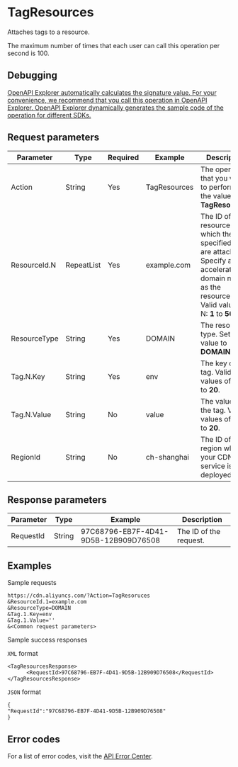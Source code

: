 # TagResources

Attaches tags to a resource.

The maximum number of times that each user can call this operation per second is 100.

## Debugging

[OpenAPI Explorer automatically calculates the signature value. For your convenience, we recommend that you call this operation in OpenAPI Explorer. OpenAPI Explorer dynamically generates the sample code of the operation for different SDKs.](https://api.aliyun.com/#product=Cdn&api=TagResources&type=RPC&version=2018-05-10)

## Request parameters

|Parameter|Type|Required|Example|Description|
|---------|----|--------|-------|-----------|
|Action|String|Yes|TagResources|The operation that you want to perform. Set the value to **TagResources**. |
|ResourceId.N|RepeatList|Yes|example.com|The ID of the resource to which the specified tags are attached. Specify an accelerated domain name as the resource ID. Valid values of N: **1** to **50**. |
|ResourceType|String|Yes|DOMAIN|The resource type. Set the value to **DOMAIN**. |
|Tag.N.Key|String|Yes|env|The key of the tag. Valid values of N: **1** to **20**. |
|Tag.N.Value|String|No|value|The value of the tag. Valid values of N: **1** to **20**. |
|RegionId|String|No|ch-shanghai|The ID of the region where your CDN service is deployed. |

## Response parameters

|Parameter|Type|Example|Description|
|---------|----|-------|-----------|
|RequestId|String|97C68796-EB7F-4D41-9D5B-12B909D76508|The ID of the request. |

## Examples

Sample requests

```
https://cdn.aliyuncs.com/?Action=TagResoruces
&ResourceId.1=example.com
&ResourceType=DOMAIN
&Tag.1.Key=env
&Tag.1.Value=''
&<Common request parameters>
```

Sample success responses

`XML` format

```
<TagResourcesResponse>
	  <RequestId>97C68796-EB7F-4D41-9D5B-12B909D76508</RequestId>
</TagResourcesResponse>
```

`JSON` format

```
{
"RequestId":"97C68796-EB7F-4D41-9D5B-12B909D76508"
}
```

## Error codes

For a list of error codes, visit the [API Error Center](https://error-center.alibabacloud.com/status/product/Cdn).

